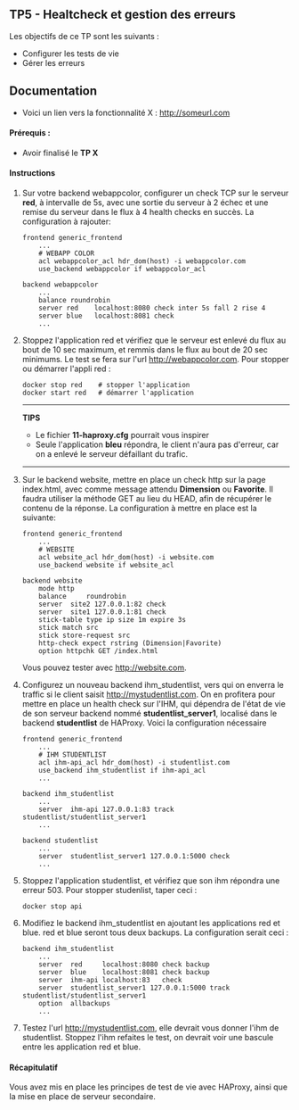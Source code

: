 ## TP5 - Healtcheck et gestion des erreurs
Les objectifs de ce TP sont les suivants : 
- Configurer les tests de vie
- Gérer les erreurs

## Documentation 
- Voici un lien vers la fonctionnalité X : http://someurl.com

#### Prérequis : 
- Avoir finalisé le **TP X**
#### Instructions

1. Sur votre backend webappcolor, configurer un check TCP sur le serveur **red**, à intervalle de 5s, avec une sortie du serveur à 2 échec et une remise du serveur dans le flux à 4 health checks en succès.
La configuration à rajouter:
    ```
    frontend generic_frontend
        ...
        # WEBAPP COLOR
        acl webappcolor_acl hdr_dom(host) -i webappcolor.com
        use_backend webappcolor if webappcolor_acl
    
    backend webappcolor
        ...
        balance roundrobin
        server red    localhost:8080 check inter 5s fall 2 rise 4
        server blue   localhost:8081 check
        ...
    ```
2. Stoppez l'application red et vérifiez que le serveur est enlevé du flux au bout de 10 sec maximum, et remmis dans le flux au bout de 20 sec minimums. Le test se fera sur l'url http://webappcolor.com. Pour stopper ou démarrer l'appli red :
    ```
    docker stop red    # stopper l'application
    docker start red   # démarrer l'application
    ```    

    ---
    **TIPS**
    - Le fichier **11-haproxy.cfg** pourrait vous inspirer
    - Seule l'application **bleu** répondra, le client n'aura pas d'erreur, car on a enlevé le serveur défaillant du trafic.

    ---
3. Sur le backend website, mettre en place un check http sur la page index.html, avec comme message attendu **Dimension** ou **Favorite**. Il faudra utiliser la méthode GET au lieu du HEAD, afin de récupérer le contenu de la réponse. La configuration à mettre en place est la suivante: 

    ```
    frontend generic_frontend
        ...
        # WEBSITE
        acl website_acl hdr_dom(host) -i website.com
        use_backend website if website_acl

    backend website
        mode http
        balance     roundrobin
        server  site2 127.0.0.1:82 check
        server  site1 127.0.0.1:81 check
        stick-table type ip size 1m expire 3s
        stick match src
        stick store-request src
        http-check expect rstring (Dimension|Favorite)
        option httpchk GET /index.html
    ```
    Vous pouvez tester avec http://website.com.


4. Configurez un nouveau backend ihm_studentlist, vers qui on enverra le traffic si le client saisit http://mystudentlist.com. On en profitera pour mettre en place un health check sur l'IHM, qui dépendra de l'état de vie de son serveur backend nommé **studentlist_server1**, localisé dans le backend **studentlist** de HAProxy. Voici la configuration nécessaire

    ```
    frontend generic_frontend
        ...
        # IHM STUDENTLIST 
        acl ihm-api_acl hdr_dom(host) -i studentlist.com
        use_backend ihm_studentlist if ihm-api_acl    
        ...
    
    backend ihm_studentlist
        ...
        server  ihm-api 127.0.0.1:83 track studentlist/studentlist_server1
        ...

    backend studentlist
        ...
        server  studentlist_server1 127.0.0.1:5000 check        
        ...
    ```
5. Stoppez l'application studentlist, et vérifiez que son ihm répondra une erreur 503. Pour stopper studenlist, taper ceci : 
    ```
    docker stop api
    ```            
   
6. Modifiez le backend ihm_studentlist en ajoutant les applications red et blue. red et blue seront tous deux backups. La configuration serait ceci : 
    ```
    backend ihm_studentlist
        ...
        server  red     localhost:8080 check backup
        server  blue    localhost:8081 check backup
        server  ihm-api localhost:83   check
        server  studentlist_server1 127.0.0.1:5000 track studentlist/studentlist_server1
        option  allbackups
        ...
    ```
7. Testez l'url http://mystudentlist.com, elle devrait vous donner l'ihm de studentlist. Stoppez l'ihm refaites le test, on devrait voir une bascule entre les application red et blue.

#### Récapitulatif
Vous avez mis en place les principes de test de vie avec HAProxy, ainsi que la mise en place de serveur secondaire.
   